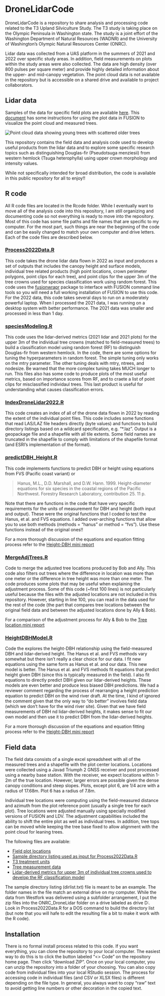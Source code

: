 
<!-- README.md is generated from README.Rmd. Please edit that file -->

# DroneLidarCode

<!-- badges: start -->
<!-- badges: end -->

DroneLidarCode is a repository to share analysis and processing code
related to the T3 Upland Silviculture Study. The T3 study is taking
place on the Olympic Peninsula in Washington state. The study is a joint
effort of the Washington Department of Natural Resources (WADNR) and the
University of Washington’s Olympic Natural Resources Center (ONRC).

Lidar data was collected from a UAS platform in the summers of 2021 and
2022 over specific study areas. In addition, field measurements on plots
within the study areas were also collected. The data are high density
(over 800 pulses per square meter) and provide highly detailed
information about the upper- and mid-canopy vegetation. The point cloud
data is not available in the repository but is accessible on a shared
drive and available to project collaborators.

## Lidar data

Samples of the data for specific field plots are available
[here](http://forsys.sefs.uw.edu/transfer/T3Plots/). This
[document](extras/T3_drone_lidar_plots.pdf) has some instructions for
using the plot data in FUSION to visualize the point cloud and measured
trees.

![Point cloud data showing young trees with scattered older
trees](extras/lidardata.png?raw=true)

This repository contains the field data and analysis code used to
develop useful products from the lidar data and to explore some specific
research topics such as distinguishing Douglas-fir (Pseudotsuga
menziesii) from western hemlock (Tsuga heterophylla) using upper crown
morphology and intensity values.

While not specifically intended for broad distribution, the code is
available in this public repository for all to enjoy!!

## R code

All R code files are located in the Rcode folder. While I eventually
want to move all of the analysis code into this repository, I am still
organizing and documenting code so not everything is ready to move into
the repository. Most of this code has some file paths and file names
that are specific to my computer. For the most part, such things are
near the beginning of the code and can be easily changed to match your
own computer and drive letters. Each of the code files are described
below.

### [Process2022Data.R](Rcode/Process2022Data.R)

This code takes the drone lidar data flown in 2022 as input and produces
a set of outputs that includes the canopy height and surface models,
individual tree related products (high point locations, crown perimeter
polygons, point clips for each tree), and point clips for the upper 3m
of the tree crowns used for species classification work using random
forest. This code uses the
[fusionwrapr](https://github.com/bmcgaughey1/fusionwrapr) package to
interface with FUSION command line tools so you will need a full working
installation of FUSION to use this code. For the 2022 data, this code
takes several days to run on a moderately powerful laptop. When I
processed the 2021 data, I was running on a desktop system with better
performance. The 2021 data was smaller and processed in less than 1 day.

### [speciesModeling.R](Rcode/speciesModeling.R)

This code uses the lidar-derived metrics (2021 lidar and 2021 plots) for
the upper 3m of the individual tree crowns (matched to field-measured
trees) to build a classification model using random forest (RF) to
distinguish Douglas-fir from western hemlock. In the code, there are
some options for tuning the hyperparameters in random forest. The simple
tuning only works on the mtry parameter. The other tuning deals with
mtry, ntrees, and nodesize. Be warned that the more complex tuning takes
MUCH longer to run. This files also has some code to produce plots of
the most useful metrics, based on importance scores from RF, and to
craete a list of point clips for misclassified individaul trees. This
last product is useful for understanding what causes classification
errors.

### [IndexDroneLidar2022.R](Rcode/IndexDroneLidar2022.R)

This code creates an index of all of the drone data flown in 2022 by
reading the extent of the individual point files. This code includes
some functions that read LAS/LAZ file headers directly (byte values) and
functions to build directory listings based on a wildcard specification,
e.g. “\*.laz”. Output is a geopackage file and a shapefile with all tile
extents. Some field names are truncated in the shapefile to comply with
limitations of the shapefile format (and ESRI’s implementation of the
format).

### [predictDBH_Height.R](Rcode/predictDBH_Height.R)

This code implements functions to predict DBH or height using equations
from FVS (Pacific coast variant) or

> Hanus, M.L., D.D. Marshall, and D.W. Hann. 1999. Height-diameter
> equations for six species in the coastal regions of the Pacific
> Northwest. Forestry Research Laboratory, contribution 25. 11 p.

Note that there are functions in the code that have very specific
requirements for the units of measurement for DBH and height (both input
and output). These were the original functions that I coded to test the
Hanus, et al. and FVS equations. I added over-arching functions that
allow you to use both methods (methods = “hanus” or method = “fvs”). Use
these functions instead of the original ones!!

For a more thorough discussion of the equations and equation fitting
process refer to the [Height-DBH mini report](MiniReports/HeightDBH.md)

### [MergeAdjTrees.R](Rcode/MergeAdjTrees.R)

Code to merge the adjusted tree locations produced by Bob and Ally. This
code also filters out trees where the difference in location was more
than one meter or the difference in tree height was more than one meter.
The code produces some plots that may be useful when explaining the
adjustment process. Some of this code (\~first 100 lines) is not
particularly useful because the files with the adjusted locations are
not included in this repository. However, starting in line 100, you can
read in the data used for the rest of the code (the part that compares
tree locations between the original field data and between the adjusted
locations done by Ally & Bob).

For a comparison of the adjustment process for Ally & Bob to the [Tree
location mini report](MiniReports/TreeRelocation.md)

### [HeightDBHModel.R](Rcode/HeightDBHModel.R)

Code the explores the height-DBH relationship using the field-measured
DBH and lidar-derived height. The Hanus et al. and FVS methods vary
somewhat but there isn’t really a clear choice for our data. I fit new
equations using the same form as Hanus et al. and our data. This new
model is better. The Hanus et al. and FVS methods fit equations that
predict height given DBH (since this is typically measured in the
field). I also fit equations to directly predict DBH given our
lidar-derived heights. These models are even better and produce less
biased DBH predictions. We had a reviewer comment regarding the process
of rearranging a height prediction equation to predict DBH on the wind
river draft. At the time, I kind of ignored the comment given that the
only way to “do better” involves field data (which we don’t have for the
wind river site). Given that we have field measurements of DBH nd
lidar-derived heights, it makes sense to fit our own model and then use
it to predict DBH from the lidar-derived heights.

For a more thorough discussion of the equations and equation fitting
process refer to the [Height-DBH mini report](MiniReports/HeightDBH.md)

## Field data

The field data consists of a single excel spreadsheet with all of the
measured trees and a shapefile with the plot center locations. Locations
were collected using a Javad Triumph 2 GNSS receiver and post processed
using a nearby base station. With the receiver, we expect locations
within 1-2m of the true location. However, larger errors are possible
given the dense canopy conditions and steep slopes. Plots, except plot
6, are 1/4 acre with a radius of 17.68m. Plot 6 has a radius of 7.8m.

Individual tree locations were computing using the field-measured
distance and azimuth from the plot reference point (usually a single
tree for each plot). Tree locations were adjusted manually using
specially modified versions of FUSION and LDV. The adjustment
capabilities included the ability to shift the entire plot as well as
individual trees. In addition, tree tops can be moved while keeping the
tree base fixed to allow alignment with the point cloud for leaning
trees.

The following files are available:

-   [Field plot locations](extras/plot_centers_UTM.zip)
-   [Sample directory listing used as input for
    Process2022Data.R](extras/dirlist.txt)
-   [T3 treatment units](extras/Units_UTM10.zip)
-   [Tree measurement data](extras/2021_T3_Upland_Trees.xlsx)
-   [Lidar-derived metrics for upper 3m of individual tree crowns used
    to develop the RF classification
    model](extras/AdjustedField_T3_Training_TreeTops_AllPlots.csv)

The sample directory listing (dirlist.txt) file is meant to be an
example. The folder names in the file match an external drive on my
computer. While the data from Westfork was delivered using a subfolder
arrangement, I put the zip files into the ONRC_DroneLidar folder on a
drive labeled as drive D:. Look in Process2022Data.R for a DOS command
to build the directory list (but note that you will hafe to edit the
resulting file a bit to make it work with the R code).

## Installation

There is no formal install process related to this code. If you want
everything, you can clone the repository to your local computer. The
easiest way to do this is to click the button labeled “\<\> Code” on the
repository home page. Then click “download ZIP”. Once on your local
computer, you can unzip the repository into a folder of your choosing.
You can also copy code from individual files into your local RStudio
session. The process for accessing code in individual files (and CSV or
XLSX files) is different depending on the file type. In general, you
always want to copy “raw” text to avoid getting line numbers or other
decoration in the copied text.
